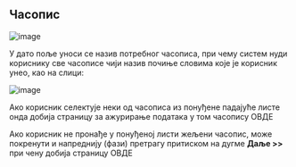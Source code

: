 ## Часопис

![image](https://user-images.githubusercontent.com/29538544/148192012-80e20887-517c-4f64-a6fc-b5e0852b59fa.png)
 
У дaтo поље уноси се назив потребног часописа, при чему систем нуди кориснику све часописе чији назив почиње словима које је корисник унео, као на слици:
 
![image](https://user-images.githubusercontent.com/29538544/148192092-37b642b2-3702-4bba-ba17-5a3481184da4.png)
 
Ако корисник селектује неки од часописа из понуђене падајуће листе онда добија страницу за ажурирање података у том часопису ОВДЕ 

Ако корисник не пронађе у понуђеној листи жељени часопис, може покренути и напреднију (фази) претрагу притиском на дугме **Даље >>** при чену добија страницу ОВДЕ 
